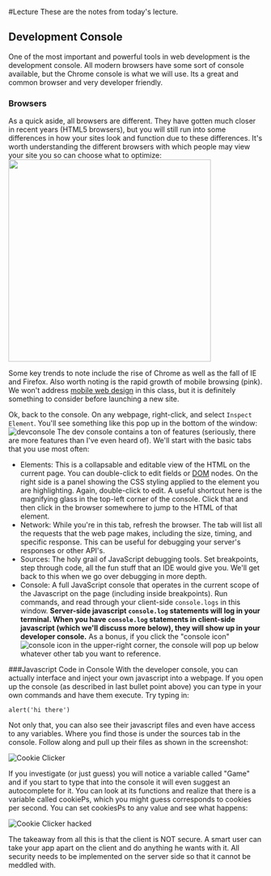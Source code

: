 #Lecture
These are the notes from today's lecture.

## Development Console
One of the most important and powerful tools in web development is the development console. All modern browsers have some sort of console available, but the Chrome console is what we will use. Its a great and common browser and very developer friendly.
### Browsers
As a quick aside, all browsers are different. They have gotten much closer in recent years (HTML5 browsers), but you will still run into some differences in how your sites look and function due to these differences. It's worth understanding the different browsers with which people may view your site you so can choose what to optimize:
<img src="images/desktop_browser_share.png" width="400px"/>

Some key trends to note include the rise of Chrome as well as the fall of IE and Firefox. Also worth noting is the rapid growth of mobile browsing (pink).
We won't address [mobile web design](http://www.smashingmagazine.com/guidelines-for-mobile-web-development/) in this class, but it is definitely something to consider before launching a new site.

Ok, back to the console. On any webpage, right-click, and select `Inspect Element`. You'll see something like this pop up in the bottom of the window:
![devconsole](images/devconsole.png)
The dev console contains a ton of features (seriously, there are more features than I've even heard of).
We'll start with the basic tabs that you use most often:
* Elements: This is a collapsable and editable view of the HTML on the current page. You can double-click to edit fields or [DOM](http://en.wikipedia.org/wiki/Document_Object_Model) nodes. On the right side is a panel showing the CSS styling applied to the element you are highlighting. Again, double-click to edit. A useful shortcut here is the magnifying glass in the top-left corner of the console. Click that and then click in the browser somewhere to jump to the HTML of that element.
* Network: While you're in this tab, refresh the browser. The tab will list all the requests that the web page makes, including the size, timing, and specific response. This can be useful for debugging your server's responses or other API's.
* Sources: The holy grail of JavaScript debugging tools. Set breakpoints, step through code, all the fun stuff that an IDE would give you. We'll get back to this when we go over debugging in more depth.
* Console: A full JavaScript console that operates in the current scope of the Javascript on the page (including inside breakpoints). Run commands, and read through your client-side `console.logs` in this window. **Server-side javascript `console.log` statements will log in your terminal. When you have `console.log` statements in client-side javascript (which we'll discuss more below), they will show up in your developer console.** 
As a bonus, if you click the "console icon" ![console icon](images/consoleicon.png) in the upper-right corner, the console will pop up below whatever other tab you want to reference.

###Javascript Code in Console
With the developer console, you can actually interface and inject your own javascript into a webpage. If you open up the console (as described in last bullet point above) you can type in your own commands and have them execute. Try typing in:
```
alert('hi there')
```

Not only that, you can also see their javascript files and even have access to any variables. Where you find those is under the sources tab in the console. Follow along and pull up their files as shown in the screenshot: 

![Cookie Clicker](images/cookie1.png)

If you investigate (or just guess) you will notice a variable called "Game" and if you start to type that into the console it will even suggest an autocomplete for it. You can look at its functions and realize that there is a variable called cookiePs, which you might guess corresponds to cookies per second. You can set cookiesPs to any value and see what happens:

![Cookie Clicker hacked](images/cookie2.png)

The takeaway from all this is that the client is NOT secure. A smart user can take your app apart on the client and do anything he wants with it. All security needs to be implemented on the server side so that it cannot be meddled with. 